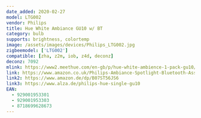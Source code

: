 ```yaml
---
date_added: 2020-02-27
model: LTG002
vendor: Philips
title: Hue White Ambiance GU10 w/ BT
category: bulb
supports: brightness, colortemp
image: /assets/images/devices/Philips_LTG002.jpg
zigbeemodel: ['LTG002']
compatible: [zha, z2m, iob, z4d, deconz]
deconz: 7092
mlink: https://www2.meethue.com/en-gb/p/hue-white-ambience-1-pack-gu10/8718699628673
link: https://www.amazon.co.uk/Philips-Ambiance-Spotlight-Bluetooth-Assistant/dp/B07ST56JS6
link2: https://www.amazon.de/dp/B07ST56JS6 
link3: https://www.alza.de/philips-hue-single-gu10
EAN: 
  - 929001953301
  - 929001953303
  - 8718699628673
---
```

